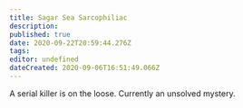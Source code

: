 ```yaml
---
title: Sagar Sea Sarcophiliac
description: 
published: true
date: 2020-09-22T20:59:44.276Z
tags: 
editor: undefined
dateCreated: 2020-09-06T16:51:49.066Z
---
```


A serial killer is on the loose. Currently an unsolved mystery.
